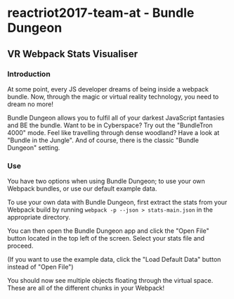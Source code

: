 # reactriot2017-team-at - Bundle Dungeon
## VR Webpack Stats Visualiser

### Introduction
At some point, every JS developer dreams of being inside a webpack bundle. Now, through the magic or virtual reality technology, you need to dream no more!

Bundle Dungeon allows you to fulfil all of your darkest JavaScript fantasies and BE the bundle. Want to be in Cyberspace? Try out the "BundleTron 4000" mode. Feel like travelling through dense woodland? Have a look at "Bundle in the Jungle". And of course, there is the classic "Bundle Dungeon" setting.

### Use
You have two options when using Bundle Dungeon; to use your own Webpack bundles, or use our default example data.

To use your own data with Bundle Dungeon, first extract the stats from your Webpack build by running ```webpack -p --json > stats-main.json``` in the appropriate directory.

You can then open the Bundle Dungeon app and click the "Open File" button located in the top left of the screen. Select your stats file and proceed.

(If you want to use the example data, click the "Load Default Data" button instead of "Open File")

You should now see multiple objects floating through the virtual space. These are all of the different chunks in your Webpack!



